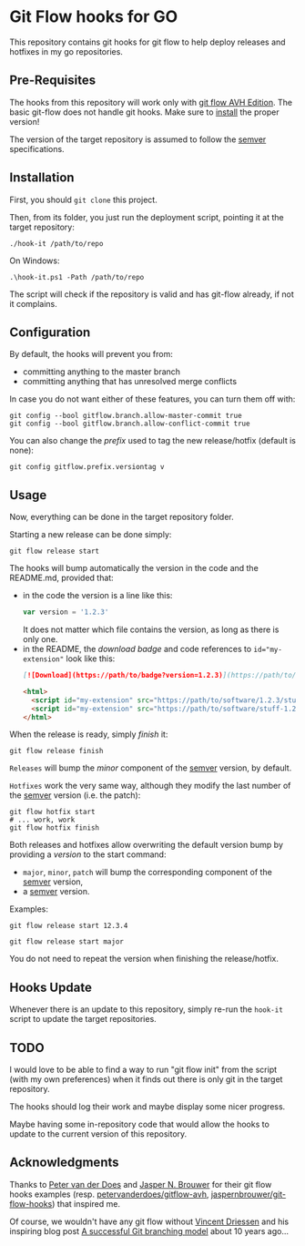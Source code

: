 # Git Flow hooks for GO

This repository contains git hooks for git flow to help deploy releases and hotfixes in my go repositories.

## Pre-Requisites

The hooks from this repository will work only with [git flow AVH Edition](https://github.com/petervanderdoes/gitflow-avh). The basic git-flow does not handle git hooks. Make sure to [install](https://github.com/petervanderdoes/gitflow-avh/wiki/Installation) the proper version!

The version of the target repository is assumed to follow the [semver](https://semver.org) specifications.

## Installation

First, you should `git clone` this project.

Then, from its folder, you just run the deployment script, pointing it at the target repository:  
```console
./hook-it /path/to/repo
```  
On Windows:
```posh
.\hook-it.ps1 -Path /path/to/repo
```

The script will check if the repository is valid and has git-flow already, if not it complains.

## Configuration

By default, the hooks will prevent you from:
- committing anything to the master branch
- committing anything that has unresolved merge conflicts

In case you do not want either of these features, you can turn them off with:
```console
git config --bool gitflow.branch.allow-master-commit true
git config --bool gitflow.branch.allow-conflict-commit true
```

You can also change the _prefix_ used to tag the new release/hotfix (default is none):
```console
git config gitflow.prefix.versiontag v
```

## Usage

Now, everything can be done in the target repository folder.

Starting a new release can be done simply:
```console
git flow release start
```

The hooks will bump automatically the version in the code and the README.md, provided that:
- in the code the version is a line like this:  
  ```js
  var version = '1.2.3'
  ```  
  It does not matter which file contains the version, as long as there is only one.
- in the README, the _download badge_ and code references to `id="my-extension"` look like this:
   ```markdown
   [![Download](https://path/to/badge?version=1.2.3)](https://path/to/software/1.2.3/whatever)
   ```
   ```html
   <html>
     <script id="my-extension" src="https://path/to/software/1.2.3/stuff.js"></script>
     <script id="my-extension" src="https://path/to/software/stuff-1.2.3.js"></script>
   </html>
   ```

When the release is ready, simply _finish_ it:
```console
git flow release finish
```

`Releases` will bump the _minor_ component of the [semver](https://semver.org) version, by default.

`Hotfixes` work the very same way, although they modify the last number of the [semver](https://semver.org) version (i.e. the patch):
```console
git flow hotfix start
# ... work, work
git flow hotfix finish
```

Both releases and hotfixes allow overwriting the default version bump by providing a _version_ to the start command:
- `major`, `minor`, `patch` will bump the corresponding component of the [semver](https://semver.org) version,
- a [semver](https://semver.org) version.

Examples:
```console
git flow release start 12.3.4
```
```console
git flow release start major
```

You do not need to repeat the version when finishing the release/hotfix.

## Hooks Update

Whenever there is an update to this repository, simply re-run the `hook-it` script to update the target repositories.

## TODO

I would love to be able to find a way to run "git flow init" from the script (with my own preferences) when it finds out there is only git in the target repository.

The hooks should log their work and maybe display some nicer progress.

Maybe having some in-repository code that would allow the hooks to update to the current version of this repository.

## Acknowledgments

Thanks to [Peter van der Does](https://github.com/petervanderdoes) and [Jasper N. Brouwer](https://github.com/jaspernbrouwer) for their git flow hooks examples (resp. [petervanderdoes/gitflow-avh](https://github.com/petervanderdoes/gitflow-avh), [jaspernbrouwer/git-flow-hooks](https://github.com/jaspernbrouwer/git-flow-hooks)) that inspired me.

Of course, we wouldn't have any git flow without [Vincent Driessen](https://nvie.com/about) and his inspiring blog post [A successful Git branching model](https://nvie.com/posts/a-successful-git-branching-model) about 10 years ago...

